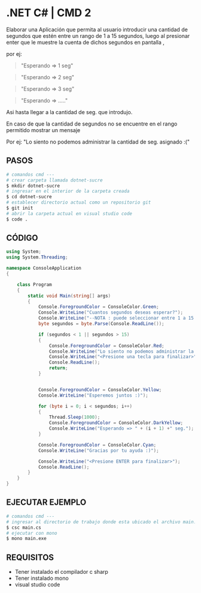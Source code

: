 # .NET C# | CMD 2


Elaborar una Aplicación que permita al usuario introducir una cantidad de segundos que estén entre un rango de 1 a 15 segundos, 
luego al presionar enter que le muestre la cuenta de dichos segundos en pantalla 
,

por ej: 

> "Esperando => 1 seg"

> "Esperando => 2 seg"

> "Esperando => 3 seg" 

> "Esperando => ....." 

Asi hasta llegar a la cantidad de seg. que introdujo.

En caso de que la cantidad de segundos no se encuentre en el rango permitido mostrar un mensaje

Por ej: "Lo siento no podemos administrar la cantidad de seg. asignado :("


## PASOS

```sh
# comandos cmd ---
# crear carpeta llamada dotnet-sucre
$ mkdir dotnet-sucre 
# ingresar en el interior de la carpeta creada
$ cd dotnet-sucre
# establecer directorio actual como un repositorio git
$ git init
# abrir la carpeta actual en visual studio code
$ code .
```

## CÓDIGO

```cs
using System;
using System.Threading;

namespace ConsoleApplication
{

    class Program
    {
        static void Main(string[] args)
        {
            Console.ForegroundColor = ConsoleColor.Green;
            Console.WriteLine("Cuantos segundos deseas esperar?");
            Console.WriteLine("--NOTA : puede seleccionar entre 1 a 15 segundos--");
            byte segundos = byte.Parse(Console.ReadLine());

            if (segundos < 1 || segundos > 15)
            {
                Console.ForegroundColor = ConsoleColor.Red;
                Console.WriteLine("Lo siento no podemos administrar la cantidad de seg. asignado :(");
                Console.WriteLine("<Presione una tecla para finalizar>");
                Console.ReadLine();
                return;
            }


            Console.ForegroundColor = ConsoleColor.Yellow;
            Console.WriteLine("Esperemos juntos :)");

            for (byte i = 0; i < segundos; i++)
            {
                Thread.Sleep(1000);
                Console.ForegroundColor = ConsoleColor.DarkYellow;
                Console.WriteLine("Esperando => " + (i + 1) +" seg.");
            }

            Console.ForegroundColor = ConsoleColor.Cyan;
            Console.WriteLine("Gracias por tu ayuda :)");

            Console.WriteLine("<Presione ENTER para finalizar>");
            Console.ReadLine();
        }
    }
}
```


## EJECUTAR EJEMPLO

```sh
# comandos cmd ---
# ingresar al directorio de trabajo donde esta ubicado el archivo main.cs
$ csc main.cs
# ejecutar con mono
$ mono main.exe
```

## REQUISITOS 

* Tener instalado el compilador c sharp
* Tener instalado mono
* visual studio code